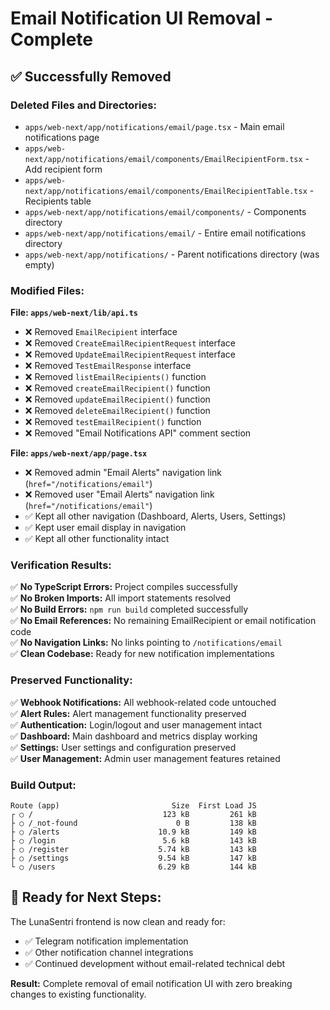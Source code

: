 # Email Notification UI Removal - Complete

## ✅ Successfully Removed

### **Deleted Files and Directories:**

- `apps/web-next/app/notifications/email/page.tsx` - Main email notifications page
- `apps/web-next/app/notifications/email/components/EmailRecipientForm.tsx` - Add recipient form
- `apps/web-next/app/notifications/email/components/EmailRecipientTable.tsx` - Recipients table  
- `apps/web-next/app/notifications/email/components/` - Components directory
- `apps/web-next/app/notifications/email/` - Entire email notifications directory
- `apps/web-next/app/notifications/` - Parent notifications directory (was empty)

### **Modified Files:**

**File: `apps/web-next/lib/api.ts`**

- ❌ Removed `EmailRecipient` interface
- ❌ Removed `CreateEmailRecipientRequest` interface  
- ❌ Removed `UpdateEmailRecipientRequest` interface
- ❌ Removed `TestEmailResponse` interface
- ❌ Removed `listEmailRecipients()` function
- ❌ Removed `createEmailRecipient()` function
- ❌ Removed `updateEmailRecipient()` function
- ❌ Removed `deleteEmailRecipient()` function
- ❌ Removed `testEmailRecipient()` function
- ❌ Removed "Email Notifications API" comment section

**File: `apps/web-next/app/page.tsx`**

- ❌ Removed admin "Email Alerts" navigation link (`href="/notifications/email"`)
- ❌ Removed user "Email Alerts" navigation link (`href="/notifications/email"`)
- ✅ Kept all other navigation (Dashboard, Alerts, Users, Settings)
- ✅ Kept user email display in navigation
- ✅ Kept all other functionality intact

### **Verification Results:**

✅ **No TypeScript Errors:** Project compiles successfully  
✅ **No Broken Imports:** All import statements resolved  
✅ **No Build Errors:** `npm run build` completed successfully  
✅ **No Email References:** No remaining EmailRecipient or email notification code  
✅ **No Navigation Links:** No links pointing to `/notifications/email`  
✅ **Clean Codebase:** Ready for new notification implementations  

### **Preserved Functionality:**

✅ **Webhook Notifications:** All webhook-related code untouched  
✅ **Alert Rules:** Alert management functionality preserved  
✅ **Authentication:** Login/logout and user management intact  
✅ **Dashboard:** Main dashboard and metrics display working  
✅ **Settings:** User settings and configuration preserved  
✅ **User Management:** Admin user management features retained  

### **Build Output:**

```
Route (app)                         Size  First Load JS    
┌ ○ /                             123 kB         261 kB
├ ○ /_not-found                      0 B         138 kB
├ ○ /alerts                      10.9 kB         149 kB
├ ○ /login                        5.6 kB         143 kB
├ ○ /register                    5.74 kB         143 kB
├ ○ /settings                    9.54 kB         147 kB
└ ○ /users                       6.29 kB         144 kB
```

## 🎯 **Ready for Next Steps:**

The LunaSentri frontend is now clean and ready for:

- ✅ Telegram notification implementation
- ✅ Other notification channel integrations
- ✅ Continued development without email-related technical debt

**Result:** Complete removal of email notification UI with zero breaking changes to existing functionality.

